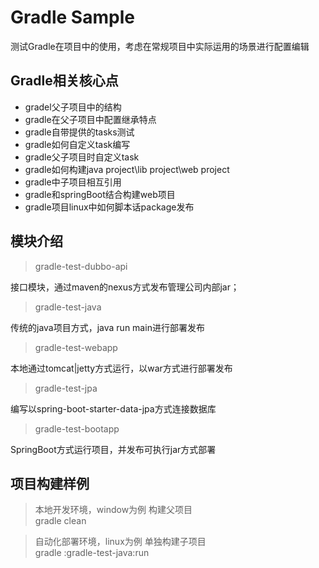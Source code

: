 # Gradle Sample
测试Gradle在项目中的使用，考虑在常规项目中实际运用的场景进行配置编辑

## Gradle相关核心点

- gradel父子项目中的结构
- gradle在父子项目中配置继承特点
- gradle自带提供的tasks测试
- gradle如何自定义task编写
- gradle父子项目时自定义task
- gradle如何构建java project\lib project\web project
- gradle中子项目相互引用
- gradle和springBoot结合构建web项目
- gradle项目linux中如何脚本话package发布

## 模块介绍

> gradle-test-dubbo-api

接口模块，通过maven的nexus方式发布管理公司内部jar；

> gradle-test-java

传统的java项目方式，java run main进行部署发布

> gradle-test-webapp

本地通过tomcat|jetty方式运行，以war方式进行部署发布

> gradle-test-jpa

编写以spring-boot-starter-data-jpa方式连接数据库

> gradle-test-bootapp

SpringBoot方式运行项目，并发布可执行jar方式部署

## 项目构建样例

> 本地开发环境，window为例
构建父项目  
gradle clean

> 自动化部署环境，linux为例
单独构建子项目  
gradle :gradle-test-java:run